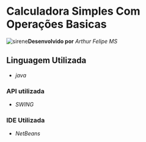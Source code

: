 # Calculadora Simples Com Operações Basicas

![sirene](https://gifs.eco.br/wp-content/uploads/2022/11/gifs-de-sirene-12.gif)**Desenvolvido por** *Arthur Felipe MS*

## Linguagem Utilizada
* *java*

### API utilizada
* *SWING*

### IDE Utilizada

* *NetBeans*
